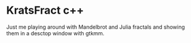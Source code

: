 KratsFract c++
==============

Just me playing around with Mandelbrot and Julia fractals and showing
them in a desctop window with gtkmm.
